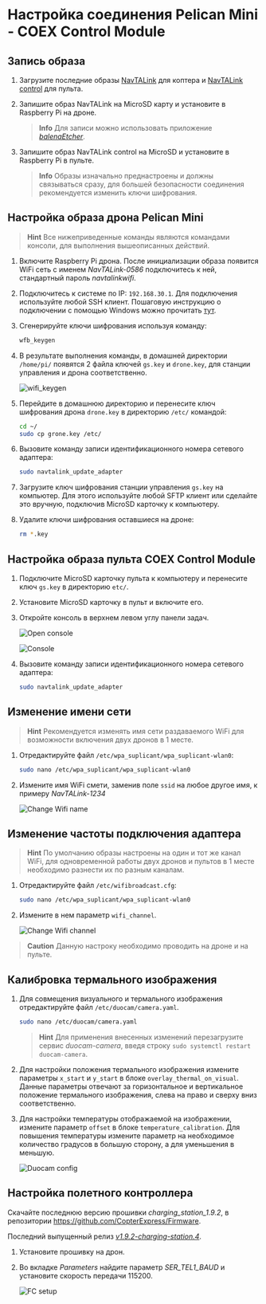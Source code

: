 # Настройка соединения Pelican Mini - COEX Control Module

## Запись образа

1. Загрузите последние образы [NavTALink](https://drive.google.com/file/d/1gnhqKfKnWkzALMUumSkQaX9yv1H44cT0/view?usp=sharing) для коптера и [NavTALink control](https://drive.google.com/file/d/1OORAkp7-CMaF69wEJXfNFOSFZ_ZRs0Yl/view?usp=sharing) для пульта.

2. Запишите образ NavTALink на MicroSD карту и установите в Raspberry Pi на дроне.

    > **Info** Для записи можно использовать приложение [*balenaEtcher*](https://www.balena.io/etcher/).

3. Запишите образ NavTALink control на MicroSD и установите в Raspberry Pi в пульте.

    > **Info** Образы изначально преднастроены и должны связываться сразу, для большей безопасности соединения рекомендуется изменить ключи шифрования.

## Настройка образа дрона Pelican Mini

> **Hint** Все нижеприведенные команды являются командами консоли, для выполнения вышеописанных действий.

1. Включите Raspberry Pi дрона. После инициализации образа появится WiFi сеть с именем *NavTALink-0586* подключитесь к ней, стандартный пароль *navtalinkwifi*.

2. Подключитесь к системе по IP: `192.168.30.1`. Для подключения используйте любой SSH клиент. Пошаговую инструкцию о подключении с помощью Windows можно прочитать [тут](http://pelican.coex.tech/ru/latest/navtalink_setup/#putty).

3. Сгенерируйте ключи шифрования используя команду:

    ```bash
    wfb_keygen
    ```

4. В результате выполнения команды, в домашней директории `/home/pi/` появятся 2 файла ключей `gs.key` и `drone.key`, для станции управления и дрона соответственно.

    ![wifi_keygen](img/control_connection/wifi_keygen.png)

5. Перейдите в домашнюю директорию и перенесите ключ шифрования дрона `drone.key` в директорию `/etc/` командой:

    ```bash
    cd ~/
    sudo cp grone.key /etc/
    ```

6. Вызовите команду записи идентификационного номера сетевого адаптера:

    ```bash
    sudo navtalink_update_adapter
    ```

7. Загрузите ключ шифрования станции управления `gs.key` на компьютер. Для этого используйте любой SFTP клиент или сделайте это вручную, подключив MicroSD карточку к компьютеру.

8. Удалите ключи шифрования оставшиеся на дроне:

    ```bash
    rm *.key
    ```

## Настройка образа пульта COEX Control Module

1. Подключите MicroSD карточку пульта к компьютеру и перенесите ключ `gs.key` в директорию `etc/`.

2. Установите MicroSD карточку в пульт и включите его.

3. Откройте консоль в верхнем левом углу панели задач.

    ![Open console](img/control_connection/console_open.png)

    ![Console](img/control_connection/console.png)

4. Вызовите команду записи идентификационного номера сетевого адаптера:

    ```bash
    sudo navtalink_update_adapter
    ```

## Изменение имени сети

> **Hint** Рекомендуется изменять имя сети раздаваемого WiFi для возможности включения двух дронов в 1 месте.

1. Отредактируйте файл `/etc/wpa_suplicant/wpa_suplicant-wlan0`:

    ```bash
    sudo nano /etc/wpa_suplicant/wpa_suplicant-wlan0
    ```

2. Измените имя WiFi смети, заменив поле `ssid` на любое другое имя, к примеру *NavTALink-1234*

    ![Change Wifi name](img/control_connection/wifi_name.png)

## Изменение частоты подключения адаптера

> **Hint** По умолчанию образы настроены на один и тот же канал WiFi, для одновременной работы двух дронов и пультов в 1 месте необходимо разнести их по разным каналам.

1. Отредактируйте файл `/etc/wifibroadcast.cfg`:

    ```bash
    sudo nano /etc/wpa_suplicant/wpa_suplicant-wlan0
    ```

2. Измените в нем параметр `wifi_channel`.

    ![Change Wifi channel](img/control_connection/wifi_channel.png)

> **Caution** Данную настроку необходимо проводить на дроне и на пульте.

## Калибровка термального изображения

1. Для совмещения визуального и термального изображения отредактируйте файл `/etc/duocam/camera.yaml`.

    ```bash
    sudo nano /etc/duocam/camera.yaml
    ```

    > **Hint** Для применения внесенных изменений перезагрузите сервис *duocam-camera*, введя строку `sudo systemctl restart duocam-camera`.

2. Для настройки положения термального изображения измените параметры `x_start` и `y_start` в блоке `overlay_thermal_on_visual`. Данные параметры отвечают за горизонтальное и вертикальное положение термального изображения, слева на право и сверху вниз соответственно.

3. Для настройки температуры отображаемой на изображении, измените параметр `offset` в блоке `temperature_calibration`. Для повышения температуры измените параметр на необходимое количество градусов в большую сторону, а для уменьшения в меньшую.

    ![Duocam config](img/control_connection/duocam_config.png)

## Настройка полетного контроллера

Скачайте последнюю версию прошивки *charging_station_1.9.2*, в репозитории https://github.com/CopterExpress/Firmware.

Последний выпущенный релиз [*v1.9.2-charging-station.4*](https://github.com/CopterExpress/Firmware/releases/tag/v1.9.2-charging-station.4).

1. Установите прошивку на дрон.

2. Во вкладке *Parameters* найдите параметр *SER_TEL1_BAUD* и установите скорость передачи 115200.

    ![FC setup](img/control_connection/fc_setup.png)

